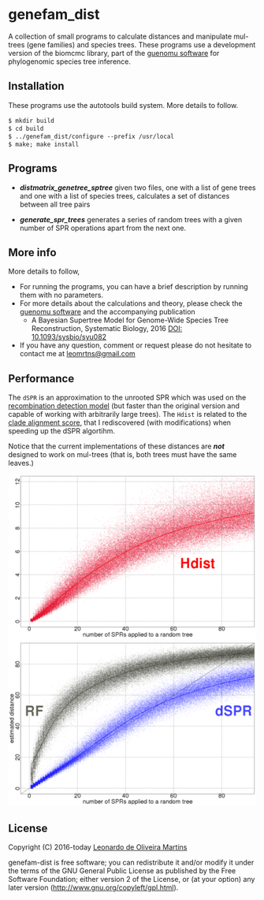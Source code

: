 # genefam_dist

A collection of small programs to calculate distances and manipulate mul-trees (gene families) and species trees. These programs use a
development version of the biomcmc library, part of the [guenomu software](https://bitbucket.org/leomrtns/guenomu/) for
phylogenomic species tree inference.

## Installation
These programs use the autotools build system. More details to follow.

```
$ mkdir build
$ cd build
$ ../genefam_dist/configure --prefix /usr/local
$ make; make install
```

## Programs

- ***distmatrix_genetree_sptree*** given two files, one with a list of gene trees and one with a list of species trees,
  calculates a set of distances between all tree pairs

- ***generate_spr_trees*** generates a series of random trees with a given number of SPR operations apart from the next
  one.

## More info
More details to follow, 
- For running the programs, you can have a brief description by running them with no parameters.
- For more details about the calculations and theory, please check the [guenomu software](https://bitbucket.org/leomrtns/guenomu/) and the accompanying publication
  - A Bayesian Supertree Model for Genome-Wide Species Tree Reconstruction, Systematic Biology, 2016 [DOI: 10.1093/sysbio/syu082](http://dx.doi.org/10.1093/sysbio/syu082)
- If you have any question, comment or request please do not hesitate to contact me at leomrtns@gmail.com

## Performance
The `dSPR` is an approximation to the unrooted SPR which was used on the [recombination detection model](http://www.plosone.org/article/info%3Adoi%2F10.1371%2Fjournal.pone.0002651)
(but faster than the original version and capable of working with arbitrarily large trees). 
The `Hdist` is related to the [clade alignment score](http://bioinformatics.oxfordjournals.org/content/22/1/117), that I rediscovered (with modifications) when speeding up the 
dSPR algortihm.

Notice that the current implementations of these distances are ***not*** designed to work on mul-trees (that is, both
trees must have the same leaves.)

![](docs/performance_hdist.png)
![](docs/performance_spr_rf.png)

## License 
Copyright (C) 2016-today  [Leonardo de Oliveira Martins](https://github.com/leomrtns)

genefam-dist is free software; you can redistribute it and/or modify it under the terms of the GNU General Public
License as published by the Free Software Foundation; either version 2 of the License, or (at your option) any later
version (http://www.gnu.org/copyleft/gpl.html).

